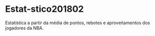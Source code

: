 # Estat-stico201802
Estatística a partir da média de pontos, rebotes e aproveitamentos dos jogadores da NBA.
